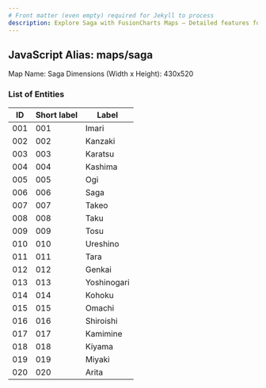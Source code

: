 ```yaml
---
# Front matter (even empty) required for Jekyll to process
description: Explore Saga with FusionCharts Maps – Detailed features for seamless integration. Try now & enhance your data visualization today! 
---
```


## JavaScript Alias: maps/saga

Map Name: Saga
Dimensions (Width x Height): 430x520





### List of Entities

ID | Short label | Label
---|---|---|
001|001|Imari
002|002|Kanzaki
003|003|Karatsu
004|004|Kashima
005|005|Ogi
006|006|Saga
007|007|Takeo
008|008|Taku
009|009|Tosu
010|010|Ureshino
011|011|Tara
012|012|Genkai
013|013|Yoshinogari
014|014|Kohoku
015|015|Omachi
016|016|Shiroishi
017|017|Kamimine
018|018|Kiyama
019|019|Miyaki
020|020|Arita